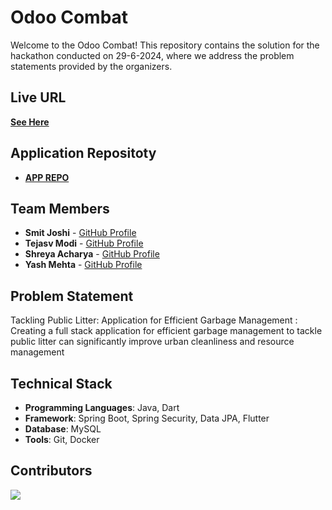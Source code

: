 # Odoo Combat

Welcome to the Odoo Combat! This repository contains the solution for the hackathon conducted on 29-6-2024, where we address the problem statements provided by the organizers.

## Live URL
**[See Here](https://odoo-combat-latest.onrender.com)**

## Application Repositoty
- **[APP REPO](https://github.com/tejasvmodi/oddo_combat)**

## Team Members

- **Smit Joshi**  - [GitHub Profile](https://github.com/smit-joshi814)
- **Tejasv Modi** - [GitHub Profile](https://github.com/tejasvmodi)
- **Shreya Acharya** - [GitHub Profile](https://github.com/ShreyaAcharya24)
- **Yash Mehta** - [GitHub Profile](https://github.com/yash655)

## Problem Statement

Tackling Public Litter: Application for Efficient Garbage Management : Creating a full stack application for efficient garbage management to tackle public litter can significantly improve urban cleanliness and resource management


## Technical Stack

- **Programming Languages**: Java, Dart
- **Framework**: Spring Boot, Spring Security, Data JPA, Flutter
- **Database**: MySQL
- **Tools**: Git, Docker

## Contributors
<a href="https://github.com/smit-joshi814/odoo-combat-2024/graphs/contributors">
  <img src="https://contrib.rocks/image?repo=smit-joshi814/odoo-combat-2024&max=4" />
</a>
